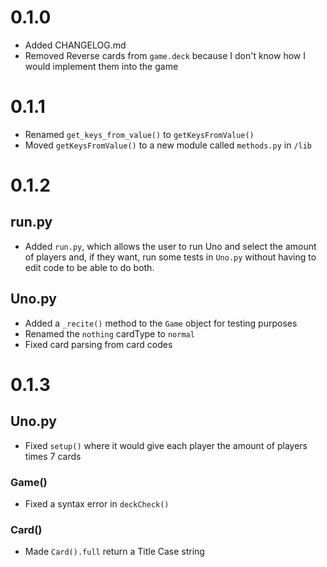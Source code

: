 # 0.1.0
- Added CHANGELOG.md
- Removed Reverse cards from `game.deck` because I don't know how I would implement them into the game
# 0.1.1
- Renamed `get_keys_from_value()` to `getKeysFromValue()`
- Moved `getKeysFromValue()` to a new module called `methods.py` in `/lib`
# 0.1.2
## run.py
- Added `run.py`, which allows the user to run Uno and select the amount of players and, if they want, run some tests in
`Uno.py` without having to edit code to be able to do both.
## Uno.py
- Added a `_recite()` method to the `Game` object for testing purposes
- Renamed the `nothing` cardType to `normal`
- Fixed card parsing from card codes
# 0.1.3
## Uno.py
- Fixed `setup()` where it would give each player the amount of players times 7 cards
<!-- - Fixed card matching on turn -->
### Game()
- Fixed a syntax error in `deckCheck()`
### Card()
- Made `Card().full` return a Title Case string
